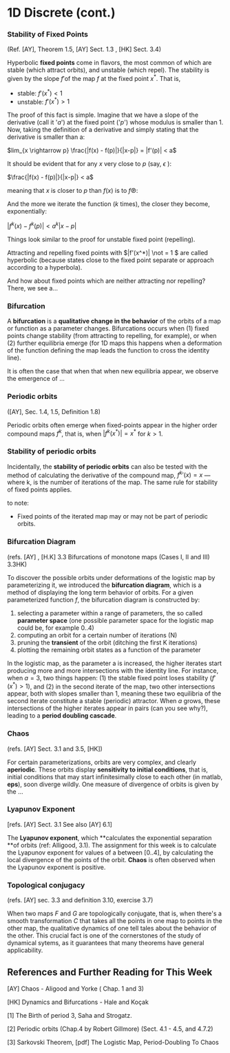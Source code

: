 # 1D Discrete (cont.)

### Stability of Fixed Points

(Ref. [AY], Theorem 1.5, [AY] Sect. 1.3 , [HK] Sect. 3.4)

Hyperbolic **fixed points** come in flavors, the most common of which are stable (which attract orbits), and unstable (which repel). The stability is given by the slope $f'$of the map $f$ at the fixed point $x^*$. That is,

- stable: $f'(x^*)<1$ 
- unstable: $f'(x^*)>1$ 

The proof of this fact is simple. Imagine that we have a slope of the derivative (call it '$a$') at the fixed point ('$p$') whose modulus is smaller than 1. Now, taking the definition of a derivative and simply stating that the derivative is smaller than a:

$lim_{x \rightarrow p} \frac{|f(x) - f(p)|}{|x-p|} = |f'(p)| < a$

It should be evident that for any $x$ very close to $p$ (say, $\epsilon$ ):

$\frac{|f(x) - f(p)|}{|x-p|} < a$

meaning that $x$ is closer to $p$ than $f(x)$ is to $f℗$:

And the more we iterate the function ($k$ times), the closer they become, exponentially:

$|f^k(x) - f^k(p)| < a^k |x-p|$

Things look similar to the proof for unstable fixed point (repelling). 

Attracting and repelling fixed points with $|f'(x^*)| \not = 1 $ are called hyperbolic (because states close to the fixed point separate or approach according to a hyperbola).

And how about fixed points which are neither attracting nor repelling? There, we see a...

### Bifurcation

A **bifurcation** is a **qualitative change in the behavior** of the orbits of a map or function as a parameter changes. Bifurcations occurs when (1) fixed points change stability (from attracting to repelling, for example), or when (2) further equilibria emerge (for 1D maps this happens when a deformation of the function defining the map leads the function to cross the identity line). 

It is often the case that when that when new equilibria appear, we observe the emergence of ...

### Periodic orbits

([AY], Sec. 1.4, 1.5, Definition 1.8)

Periodic orbits often emerge when fixed-points appear in the higher order compound maps $f^k$, that is, when $|f^k(x^*)|=x^*$ for $k>1$.

### Stability of periodic orbits

Incidentally, the **stability of periodic orbits** can also be tested with the method of calculating the derivative of the compound map, $f^{k}{}' (x) = x$ — where k, is the number of iterations of the map. The same rule for stability of fixed points applies.

to note:

- Fixed points of the iterated map may or may not be part of periodic orbits.

### Bifurcation Diagram

(refs. [AY] , [H.K] 3.3 Bifurcations of monotone maps  (Cases I, II and III) 3.3HK)

To discover the possible orbits under deformations of the logistic map by parameterizing it, we introduced the **bifurcation diagram**, which is a method of displaying the long term behavior of orbits. For a given parameterized function $f$, the bifurcation diagram is constructed by:

1. selecting a parameter within a range of parameters, the so called **parameter space** (one possible parameter space for the logistic map could be, for example 0..4)
2. computing an orbit for a certain number of iterations (N)
3. pruning the **transient** of the orbit (ditching the first K iterations)
4. plotting the remaining orbit states as a function of the parameter



In the logistic map, as the parameter a is increased, the higher iterates start producing more and more intersections with the identity line. For instance, when $a=3$, two things happen: (1) the stable fixed point loses stability ($f'(x^*)>1$), and (2) in the second iterate of the map, two other intersections appear, both with slopes smaller than 1, meaning these two equilibria of the second iterate constitute a stable (periodic) attractor. When $a$ grows, these intersections of the higher iterates appear in pairs (can you see why?), leading to a **period doubling cascade**. 

### Chaos

(refs. [AY] Sect. 3.1 and 3.5, [HK])

For certain parameterizations, orbits are very complex, and clearly **aperiodic**. These orbits display **sensitivity to initial conditions**, that is, initial conditions that may start infinitesimally close to each other (in matlab, **eps**), soon diverge wildly. One measure of divergence of orbits is given by the ...

### Lyapunov Exponent

[refs. [AY] Sect. 3.1 See also [AY] 6.1]

The **Lyapunov exponent**, which **calculates the exponential separation **of orbits (ref: Alligood, 3.1). The assignment for this week is to calculate the Lyapunov exponent for values of a between [0..4], by calculating the local divergence of the points of the orbit.  **Chaos** is often observed when the Lyapunov exponent is positive.

### Topological conjugacy

(refs. [AY] sec. 3.3 and definition 3.10, exercise 3.7)

When two maps $F$ and $G$ are topologically conjugate, that is, when there's a smooth transformation $C$ that takes all the points in one map to points in the other map, the qualitative dynamics of one tell tales about the behavior of the other. This crucial fact is one of the cornerstones of the study of dynamical sytems, as it guarantees that many theorems have general applicability.



## References and Further Reading for This Week

[AY] Chaos - Aligood and Yorke ( Chap. 1 and 3)

[HK] Dynamics and Bifurcations - Hale and Koçak

[1] The Birth of period 3, Saha and Strogatz.

[2] Periodic orbits (Chap.4 by Robert Gillmore) (Sect. 4.1 - 4.5, and 4.7.2)

[3] Sarkovski Theorem,  [pdf] The Logistic Map, Period-Doubling To Chaos

